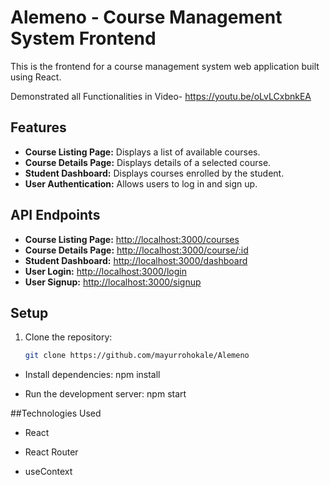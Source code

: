 # Alemeno - Course Management System Frontend

This is the frontend for a course management system web application built using React.

Demonstrated all Functionalities in Video- https://youtu.be/oLvLCxbnkEA

## Features

- **Course Listing Page:** Displays a list of available courses.
- **Course Details Page:** Displays details of a selected course.
- **Student Dashboard:** Displays courses enrolled by the student.
- **User Authentication:** Allows users to log in and sign up.

## API Endpoints

- **Course Listing Page:** [http://localhost:3000/courses](http://localhost:3000/courses)
- **Course Details Page:** [http://localhost:3000/course/:id](http://localhost:3000/course/:id)
- **Student Dashboard:** [http://localhost:3000/dashboard](http://localhost:3000/dashboard)
- **User Login:** [http://localhost:3000/login](http://localhost:3000/login)
- **User Signup:** [http://localhost:3000/signup](http://localhost:3000/signup)

## Setup

1. Clone the repository:
   ```sh
   git clone https://github.com/mayurrohokale/Alemeno


- Install dependencies: npm install

- Run the development server: npm start

##Technologies Used

 - React

 - React Router

 - useContext


